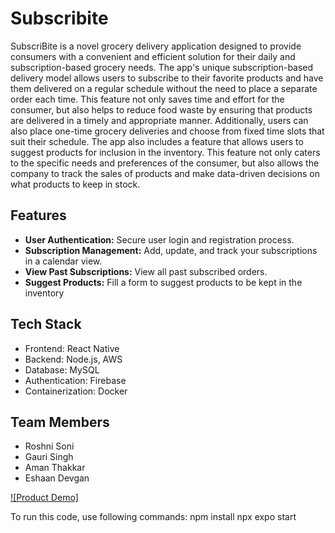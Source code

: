 # Subscribite

SubscriBite is a novel grocery delivery application designed to provide consumers with a convenient and efficient solution for their daily and subscription-based grocery needs.
The app's unique subscription-based delivery model allows users to subscribe to their favorite products and have them delivered on a regular schedule without the need to place a separate order each time. This feature not only saves time and effort for the consumer, but also helps to reduce food waste by ensuring that products are delivered in a timely and appropriate manner. Additionally, users can also place one-time grocery deliveries and choose from fixed time slots that suit their schedule.
The app also includes a feature that allows users to suggest products for inclusion in the inventory. This feature not only caters to the specific needs and preferences of the consumer, but also allows the company to track the sales of products and make data-driven decisions on what products to keep in stock.

## Features
- **User Authentication:** Secure user login and registration process.
- **Subscription Management:** Add, update, and track your subscriptions in a calendar view.
- **View Past Subscriptions:** View all past subscribed orders.
- **Suggest Products:** Fill a form to suggest products to be kept in the inventory

## Tech Stack
- Frontend: React Native
- Backend: Node.js, AWS
- Database: MySQL
- Authentication: Firebase
- Containerization: Docker

## Team Members
- Roshni Soni
- Gauri Singh
- Aman Thakkar
- Eshaan Devgan

[![Product Demo]](https://youtu.be/3NsahPNCTsk?feature=shared "Product Demo - Click to Watch!")

To run this code, use following commands:
npm install
npx expo start

